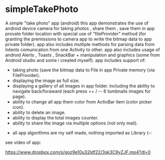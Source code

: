 # simpleTakePhoto
A simple "take photo" app (android)
this app demonstrates the use of android device camera for taking photos , share them , save them in app provate folder location with special use of "fileProvider" method (for
granting the premissions to camera app to write the bitmap data to app private folder).
app also includes multiple methods for parsing data from Intents comunication from one Activity to other.
app also includes usage of android Alerts , Toasts , SnackBar + manipulation and graphics (some from Android studio and some i created myself).
app includes support of:

- taking photo (save the bitmap data to File in app Private memory (via FileProvider).
- displaying the image as full size.
- displaying a gallery of all images in app folder.
  including the ability to navigate back/foraward (each press ++ / -- 6 tumbnails images for page).
- ability to change all app them color from ActioBar item (color picker icon).
- ability to delete an image.
- ability to display the total images counter.
- ability to share the image via multiple options (not only mail).

* all app algorithms are my self made, nothing imported as Library (-:

see video of app:

https://www.dropbox.com/s/goz9e10u32ldf22/3sk3C9yZJF.mp4?dl=0
